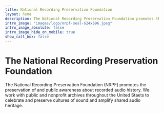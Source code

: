 ```yaml
---
title: National Recording Preservation Foundation
layout: home
description: The National Recording Preservation Foundation promotes the preservation and public awareness of the audio heritage and cultures of sound, with a focus on public and nonprofit archives throughout the United states.
intro_image: "images/logo/nrpf-seal-624x596.jpeg"
intro_image_absolute: false
intro_image_hide_on_mobile: true
show_call_box: false
---
```


# The National Recording Preservation Foundation

The National Recording Preservation Foundation (NRPF) promotes the preservation of and public awareness about recorded audio history. We work with public and nonprofit archives throughout the United Staets to celebrate and preserve cultures of sound and amplify shared audio heritage.
